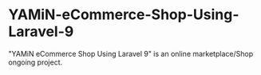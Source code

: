 # YAMiN-eCommerce-Shop-Using-Laravel-9
"YAMiN eCommerce Shop Using Laravel 9" is an online marketplace/Shop ongoing project.
